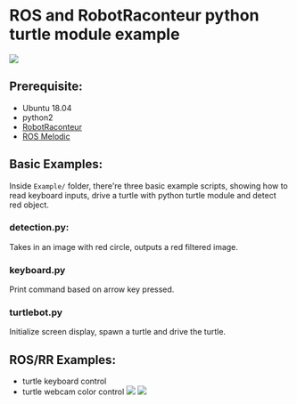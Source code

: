 # ROS and RobotRaconteur python turtle module example
![](images/turtle.gif)

## Prerequisite:
* Ubuntu 18.04
* python2
* [RobotRaconteur](https://github.com/robotraconteur/robotraconteur/wiki/Download)
* [ROS Melodic](http://wiki.ros.org/melodic/Installation/Ubuntu)

## Basic Examples:
Inside `Example/` folder, there're three basic example scripts, showing how to read keyboard inputs, drive a turtle with python turtle module and detect red object.

### detection.py:
Takes in an image with red circle, outputs a red filtered image.
### keyboard.py
Print command based on arrow key pressed.
### turtlebot.py
Initialize screen display, spawn a turtle and drive the turtle.

## ROS/RR Examples:
* turtle keyboard control
* turtle webcam color control
![](color_code.gif)
![](maze.gif)
